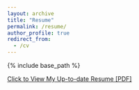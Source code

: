 ```yaml
---
layout: archive
title: "Resume"
permalink: /resume/
author_profile: true
redirect_from:
  - /cv
---
```


{% include base_path %}

[Click to View My Up-to-date Resume [PDF]](http://tnybny.github.io/files/br-resume.pdf)

<!-- <embed src="http://tnybny.github.io/files/br-resume.pdf" width="650" height="1800" type='application/pdf'> -->
